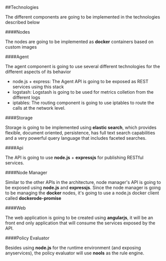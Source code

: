 ##Technologies

The different components are going to be implemented in the technologies described below

####Nodes

The nodes are going to be implemented as __docker__ containers based on custom images

####Agent

The agent component is going to use several different technologies for the different aspects of its behavior

- node.js + express: The Agent API is going to be exposed as REST services using this stack
- logstash: Logstash is going to be used for metrics colletion from the different logs
- iptables: The routing component is going to use iptables to route the calls at the network level.

####Storage

Storage is going to be implemented using __elastic search__, which provides flexible, document oriented, persistence, has full text search capabilities and a very powerful query language that includes faceted searches.

####Api

The API is going to use __node.js__ + __expressjs__ for publishing RESTful services.

####Node Manager

Similar to the other APIs in the architecture, node manager's API is going to be exposed using __node.js__ and __expressjs__. Since the node manager is going to be managing the __docker__ nodes, it's going to use a node.js docker client called __dockerode-promise__ 

####Web

The web application is going to be created using __angularjs__, it will be an front end only application that will consume the services exposed by the API.

####Policy Evaluator 

Besides using __node.js__ for the runtime environment (and exposing anyservices), the policy evaluator will use __nools__ as the rule engine.

